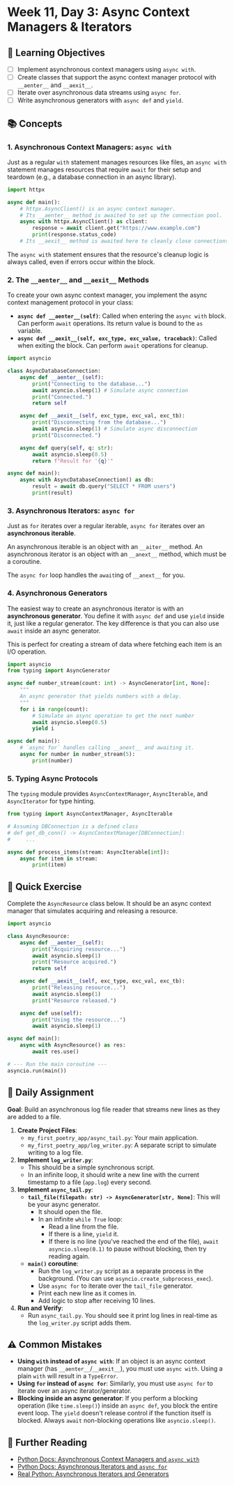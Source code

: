 # Week 11, Day 3: Async Context Managers & Iterators

## 🎯 Learning Objectives
- [ ] Implement asynchronous context managers using `async with`.
- [ ] Create classes that support the async context manager protocol with `__aenter__` and `__aexit__`.
- [ ] Iterate over asynchronous data streams using `async for`.
- [ ] Write asynchronous generators with `async def` and `yield`.

## 📚 Concepts

### 1. Asynchronous Context Managers: `async with`
Just as a regular `with` statement manages resources like files, an `async with` statement manages resources that require `await` for their setup and teardown (e.g., a database connection in an async library).

```python
import httpx

async def main():
    # httpx.AsyncClient() is an async context manager.
    # Its __aenter__ method is awaited to set up the connection pool.
    async with httpx.AsyncClient() as client:
        response = await client.get("https://www.example.com")
        print(response.status_code)
    # Its __aexit__ method is awaited here to cleanly close connections.
```
The `async with` statement ensures that the resource's cleanup logic is always called, even if errors occur within the block.

### 2. The `__aenter__` and `__aexit__` Methods
To create your own async context manager, you implement the async context management protocol in your class:
- **`async def __aenter__(self)`**: Called when entering the `async with` block. Can perform `await` operations. Its return value is bound to the `as` variable.
- **`async def __aexit__(self, exc_type, exc_value, traceback)`**: Called when exiting the block. Can perform `await` operations for cleanup.

```python
import asyncio

class AsyncDatabaseConnection:
    async def __aenter__(self):
        print("Connecting to the database...")
        await asyncio.sleep(1) # Simulate async connection
        print("Connected.")
        return self

    async def __aexit__(self, exc_type, exc_val, exc_tb):
        print("Disconnecting from the database...")
        await asyncio.sleep(1) # Simulate async disconnection
        print("Disconnected.")

    async def query(self, q: str):
        await asyncio.sleep(0.5)
        return f"Result for '{q}'"

async def main():
    async with AsyncDatabaseConnection() as db:
        result = await db.query("SELECT * FROM users")
        print(result)
```

### 3. Asynchronous Iterators: `async for`
Just as `for` iterates over a regular iterable, `async for` iterates over an **asynchronous iterable**.

An asynchronous iterable is an object with an `__aiter__` method. An asynchronous iterator is an object with an `__anext__` method, which must be a coroutine.

The `async for` loop handles the `await`ing of `__anext__` for you.

### 4. Asynchronous Generators
The easiest way to create an asynchronous iterator is with an **asynchronous generator**. You define it with `async def` and use `yield` inside it, just like a regular generator. The key difference is that you can also use `await` inside an async generator.

This is perfect for creating a stream of data where fetching each item is an I/O operation.

```python
import asyncio
from typing import AsyncGenerator

async def number_stream(count: int) -> AsyncGenerator[int, None]:
    """
    An async generator that yields numbers with a delay.
    """
    for i in range(count):
        # Simulate an async operation to get the next number
        await asyncio.sleep(0.5)
        yield i

async def main():
    # `async for` handles calling __anext__ and awaiting it.
    async for number in number_stream(5):
        print(number)
```

### 5. Typing Async Protocols
The `typing` module provides `AsyncContextManager`, `AsyncIterable`, and `AsyncIterator` for type hinting.

```python
from typing import AsyncContextManager, AsyncIterable

# Assuming DBConnection is a defined class
# def get_db_conn() -> AsyncContextManager[DBConnection]:
#     ...

async def process_items(stream: AsyncIterable[int]):
    async for item in stream:
        print(item)
```

## 🔹 Quick Exercise

Complete the `AsyncResource` class below. It should be an async context manager that simulates acquiring and releasing a resource.

```python
import asyncio

class AsyncResource:
    async def __aenter__(self):
        print("Acquiring resource...")
        await asyncio.sleep(1)
        print("Resource acquired.")
        return self

    async def __aexit__(self, exc_type, exc_val, exc_tb):
        print("Releasing resource...")
        await asyncio.sleep(1)
        print("Resource released.")

    async def use(self):
        print("Using the resource...")
        await asyncio.sleep(1)

async def main():
    async with AsyncResource() as res:
        await res.use()

# --- Run the main coroutine ---
asyncio.run(main())
```

## 📝 Daily Assignment
**Goal**: Build an asynchronous log file reader that streams new lines as they are added to a file.

1.  **Create Project Files**:
    -   `my_first_poetry_app/async_tail.py`: Your main application.
    -   `my_first_poetry_app/log_writer.py`: A separate script to simulate writing to a log file.
2.  **Implement `log_writer.py`**:
    -   This should be a simple synchronous script.
    -   In an infinite loop, it should write a new line with the current timestamp to a file (`app.log`) every second.
3.  **Implement `async_tail.py`**:
    -   **`tail_file(filepath: str) -> AsyncGenerator[str, None]`**: This will be your async generator.
        -   It should open the file.
        -   In an infinite `while True` loop:
            -   Read a line from the file.
            -   If there is a line, `yield` it.
            -   If there is no line (you've reached the end of the file), `await asyncio.sleep(0.1)` to pause without blocking, then try reading again.
    -   **`main()` coroutine**:
        -   Run the `log_writer.py` script as a separate process in the background. (You can use `asyncio.create_subprocess_exec`).
        -   Use `async for` to iterate over the `tail_file` generator.
        -   Print each new line as it comes in.
        -   Add logic to stop after receiving 10 lines.
4.  **Run and Verify**:
    -   Run `async_tail.py`. You should see it print log lines in real-time as the `log_writer.py` script adds them.

## ⚠️ Common Mistakes
- **Using `with` instead of `async with`**: If an object is an async context manager (has `__aenter__`/`__aexit__`), you must use `async with`. Using a plain `with` will result in a `TypeError`.
- **Using `for` instead of `async for`**: Similarly, you must use `async for` to iterate over an async iterator/generator.
- **Blocking inside an async generator**: If you perform a blocking operation (like `time.sleep()`) inside an `async def`, you block the entire event loop. The `yield` doesn't release control if the function itself is blocked. Always `await` non-blocking operations like `asyncio.sleep()`.

## 📖 Further Reading
- [Python Docs: Asynchronous Context Managers and `async with`](https://docs.python.org/3/reference/compound_stmts.html#async-with)
- [Python Docs: Asynchronous Iterators and `async for`](https://docs.python.org/3/reference/compound_stmts.html#async-for)
- [Real Python: Asynchronous Iterators and Generators](https://realpython.com/async-io-python/#asynchronous-iteration-and-asynchronous-generators)
